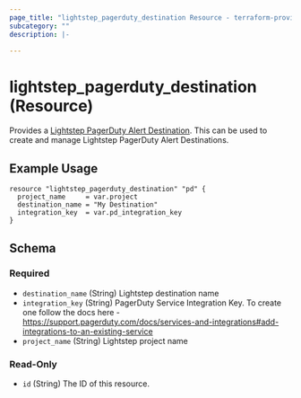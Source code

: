 ```yaml
---
page_title: "lightstep_pagerduty_destination Resource - terraform-provider-lightstep"
subcategory: ""
description: |-

---
```


# lightstep_pagerduty_destination (Resource)

Provides a [Lightstep PagerDuty Alert Destination](https://api-docs.lightstep.com/reference/postdestinationid). This can be used to create and manage Lightstep PagerDuty Alert Destinations.

## Example Usage

```hcl
resource "lightstep_pagerduty_destination" "pd" {
  project_name     = var.project
  destination_name = "My Destination"
  integration_key  = var.pd_integration_key
}
```

<!-- schema generated by tfplugindocs -->
## Schema

### Required

- `destination_name` (String) Lightstep destination name
- `integration_key` (String) PagerDuty Service Integration Key. To create one follow the docs here - https://support.pagerduty.com/docs/services-and-integrations#add-integrations-to-an-existing-service
- `project_name` (String) Lightstep project name

### Read-Only

- `id` (String) The ID of this resource.
